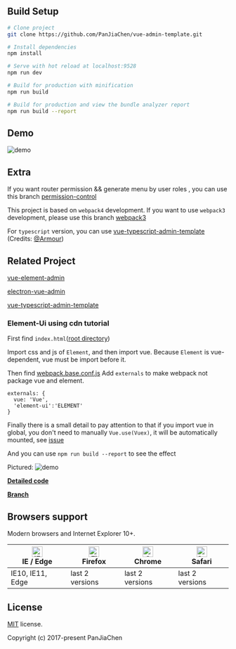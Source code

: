 ## Build Setup

```bash
# Clone project
git clone https://github.com/PanJiaChen/vue-admin-template.git

# Install dependencies
npm install

# Serve with hot reload at localhost:9528
npm run dev

# Build for production with minification
npm run build

# Build for production and view the bundle analyzer report
npm run build --report
```

## Demo

![demo](https://github.com/PanJiaChen/PanJiaChen.github.io/blob/master/images/demo.gif)

## Extra

If you want router permission && generate menu by user roles , you can use this branch [permission-control](https://github.com/PanJiaChen/vue-admin-template/tree/permission-control)

This project is based on `webpack4` development. If you want to use `webpack3` development, please use this branch [webpack3](https://github.com/PanJiaChen/vue-admin-template/tree/webpack3)

For `typescript` version, you can use [vue-typescript-admin-template](https://github.com/Armour/vue-typescript-admin-template) (Credits: [@Armour](https://github.com/Armour))

## Related Project

[vue-element-admin](https://github.com/PanJiaChen/vue-element-admin)

[electron-vue-admin](https://github.com/PanJiaChen/electron-vue-admin)

[vue-typescript-admin-template](https://github.com/Armour/vue-typescript-admin-template)

### Element-Ui using cdn tutorial

First find `index.html`([root directory](https://github.com/PanJiaChen/vue-admin-template/blob/element-ui-cdn/index.html))

Import css and js of `Element`, and then import vue. Because `Element` is vue-dependent, vue must be import before it.

Then find [webpack.base.conf.js](https://github.com/PanJiaChen/vue-admin-template/blob/element-ui-cdn/build/webpack.base.conf.js)
Add `externals` to make webpack not package vue and element.

```
externals: {
  vue: 'Vue',
  'element-ui':'ELEMENT'
}
```

Finally there is a small detail to pay attention to that if you import vue in global, you don't need to manually `Vue.use(Vuex)`, it will be automatically mounted, see
[issue](https://github.com/vuejs/vuex/issues/731)

And you can use `npm run build --report` to see the effect

Pictured:
![demo](https://panjiachen.github.io/images/element-cdn.png)

**[Detailed code](https://github.com/PanJiaChen/vue-admin-template/commit/746aff560932704ae821f82f10b8b2a9681d5177)**

**[Branch](https://github.com/PanJiaChen/vue-admin-template/tree/element-ui-cdn)**

## Browsers support

Modern browsers and Internet Explorer 10+.

| [<img src="https://raw.githubusercontent.com/alrra/browser-logos/master/src/edge/edge_48x48.png" alt="IE / Edge" width="24px" height="24px" />](http://godban.github.io/browsers-support-badges/)</br>IE / Edge | [<img src="https://raw.githubusercontent.com/alrra/browser-logos/master/src/firefox/firefox_48x48.png" alt="Firefox" width="24px" height="24px" />](http://godban.github.io/browsers-support-badges/)</br>Firefox | [<img src="https://raw.githubusercontent.com/alrra/browser-logos/master/src/chrome/chrome_48x48.png" alt="Chrome" width="24px" height="24px" />](http://godban.github.io/browsers-support-badges/)</br>Chrome | [<img src="https://raw.githubusercontent.com/alrra/browser-logos/master/src/safari/safari_48x48.png" alt="Safari" width="24px" height="24px" />](http://godban.github.io/browsers-support-badges/)</br>Safari |
| --------------------------------------------------------------------------------------------------------------------------------------------------------------------------------------------------------------- | ----------------------------------------------------------------------------------------------------------------------------------------------------------------------------------------------------------------- | ------------------------------------------------------------------------------------------------------------------------------------------------------------------------------------------------------------- | ------------------------------------------------------------------------------------------------------------------------------------------------------------------------------------------------------------- |
| IE10, IE11, Edge                                                                                                                                                                                                | last 2 versions                                                                                                                                                                                                   | last 2 versions                                                                                                                                                                                               | last 2 versions                                                                                                                                                                                               |

## License

[MIT](https://github.com/PanJiaChen/vue-admin-template/blob/master/LICENSE) license.

Copyright (c) 2017-present PanJiaChen
